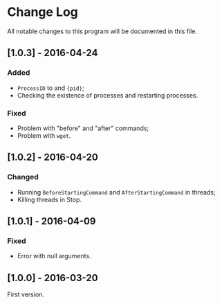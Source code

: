 # Change Log

All notable changes to this program will be documented in this file.

## [1.0.3] - 2016-04-24
### Added
- `ProcessID` to and `{pid}`;
- Checking the existence of processes and restarting processes.

### Fixed
- Problem with "before" and "after" commands;
- Problem with `wget`.

## [1.0.2] - 2016-04-20
### Changed
- Running `BeforeStartingCommand` and `AfterStartingCommand` in threads;
- Killing threads in Stop.

## [1.0.1] - 2016-04-09
### Fixed
- Error with null arguments.

## [1.0.0] - 2016-03-20
First version.